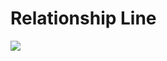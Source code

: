 # Relationship Line
![](https://upload.wikimedia.org/wikipedia/commons/0/0b/Uml_class_relation_arrows_en.svg.png)